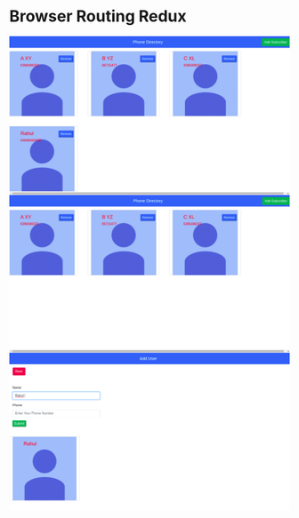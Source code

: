 # Browser Routing Redux 

<img src="https://github.com/Rahulbeniwal26119/Phone-Directory/blob/master/public/phonebook1.png" width="1200px" align="center"/>
<img src="https://github.com/Rahulbeniwal26119/Phone-Directory/blob/master/public/phonebook2.png" width="1200px" align="center"/>
<img src="https://github.com/Rahulbeniwal26119/Phone-Directory/blob/master/public/phonebook3.png" width="1200px" align="center"/>
